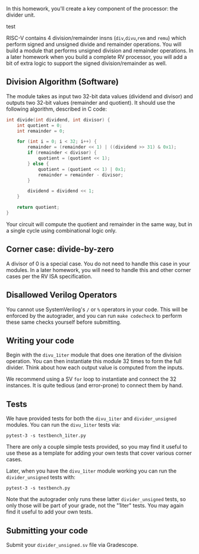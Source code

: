 In this homework, you'll create a key component of the processor: the divider unit.

test

RISC-V contains 4 division/remainder insns (`div`,`divu`,`rem` and `remu`) which
perform signed and unsigned divide and remainder operations. You will build a
module that performs unsigned division and remainder operations. In a later
homework when you build a complete RV processor, you will add a bit of
extra logic to support the signed division/remainder as well.

## Division Algorithm (Software)

The module takes as input two 32-bit data values (dividend and divisor) and
outputs two 32-bit values (remainder and quotient). It should use the following
algorithm, described in C code:

```c
int divide(int dividend, int divisor) {
    int quotient = 0;
    int remainder = 0;

    for (int i = 0; i < 32; i++) {
        remainder = (remainder << 1) | ((dividend >> 31) & 0x1);
        if (remainder < divisor) {
            quotient = (quotient << 1);
        } else {
            quotient = (quotient << 1) | 0x1;
            remainder = remainder - divisor;
        }

        dividend = dividend << 1;
    }

    return quotient;
}
```

Your circuit will compute the quotient and remainder in the same way, but in a
single cycle using combinational logic only.


## Corner case: divide-by-zero

A divisor of 0 is a special case. You do not need to handle this case in your
modules. In a later homework, you will need to handle this and other corner
cases per the RV ISA specification.

## Disallowed Verilog Operators

You cannot use SystemVerilog's `/` or `%` operators in your code. This will be
enforced by the autograder, and you can run `make codecheck` to perform these
same checks yourself before submitting.

## Writing your code

Begin with the `divu_1iter` module that does one iteration of the division
operation. You can then instantiate this module 32 times to form the full
divider. Think about how each output value is computed from the inputs.

We recommend using a SV `for` loop to instantiate and connect the 32
instances. It is quite tedious (and error-prone) to connect them by hand.

## Tests

We have provided tests for both the `divu_1iter` and `divider_unsigned`
modules. You can run the `divu_1iter` tests via:

```
pytest-3 -s testbench_1iter.py
```

There are only a couple simple tests provided, so you may find it useful to use
these as a template for adding your own tests that cover various corner cases.

Later, when you have the `divu_1iter` module working you can run the
`divider_unsigned` tests with:

```
pytest-3 -s testbench.py
```

Note that the autograder only runs these latter `divider_unsigned` tests, so
only those will be part of your grade, not the "1iter" tests. You may again find
it useful to add your own tests.

## Submitting your code

Submit your `divider_unsigned.sv` file via Gradescope.
